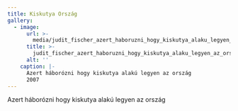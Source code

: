 ```yaml
---
title: Kiskutya Ország
gallery:
  - image:
      url: >-
        media/judit_fischer_azert_haboruzni_hogy_kiskutya_alaku_legyen_az_orszag_2007.jpg
      title: >-
        judit_fischer_azert_haboruzni_hogy_kiskutya_alaku_legyen_az_orszag_2007.jpg
      alt: ''
    caption: |-
      Azert háborózni hogy kiskutya alakú legyen az ország
      2007
---
```

Azert háborózni hogy kiskutya alakú legyen az ország
